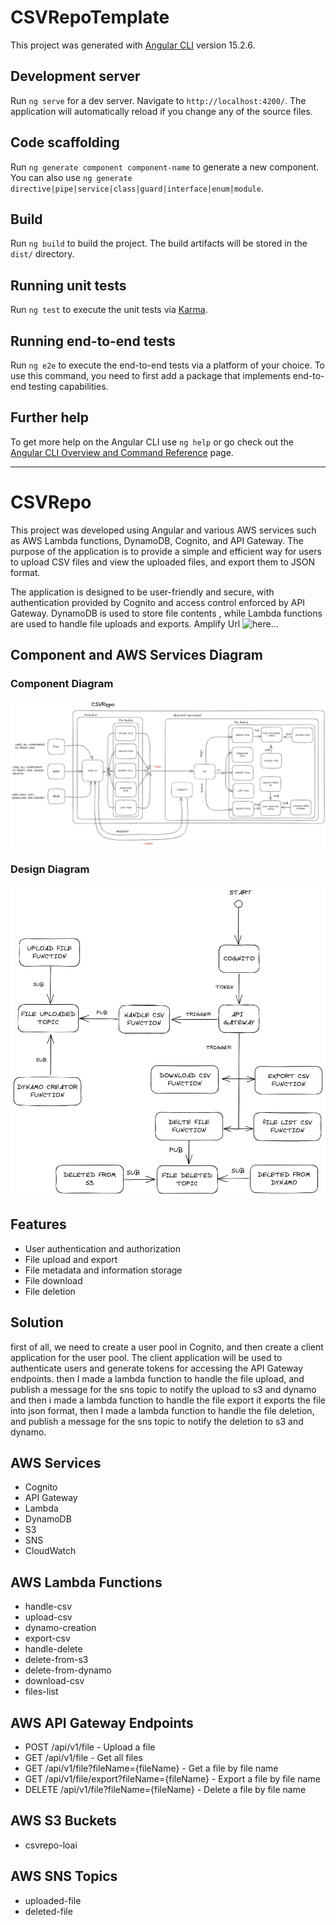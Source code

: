 # CSVRepoTemplate

This project was generated with [Angular CLI](https://github.com/angular/angular-cli) version 15.2.6.

## Development server

Run `ng serve` for a dev server. Navigate to `http://localhost:4200/`. The application will automatically reload if you change any of the source files.

## Code scaffolding

Run `ng generate component component-name` to generate a new component. You can also use `ng generate directive|pipe|service|class|guard|interface|enum|module`.

## Build

Run `ng build` to build the project. The build artifacts will be stored in the `dist/` directory.

## Running unit tests

Run `ng test` to execute the unit tests via [Karma](https://karma-runner.github.io).

## Running end-to-end tests

Run `ng e2e` to execute the end-to-end tests via a platform of your choice. To use this command, you need to first add a package that implements end-to-end testing capabilities.

## Further help

To get more help on the Angular CLI use `ng help` or go check out the [Angular CLI Overview and Command Reference](https://angular.io/cli) page.

<hr/>

# CSVRepo

This project was developed using Angular and various AWS services such as AWS Lambda functions, DynamoDB, Cognito, and API Gateway. The purpose of the application is to provide a simple and efficient way for users to upload CSV files and view the uploaded files, and export them to JSON format.

The application is designed to be user-friendly and secure, with authentication provided by Cognito and access control enforced by API Gateway. DynamoDB is used to store file contents , while Lambda functions are used to handle file uploads and exports.
Amplify Url ![here...](https://master.dgx4c2xfofd1p.amplifyapp.com/)

## Component and AWS Services Diagram

### Component Diagram
![Architecture](./src/assets/component-diagram.png)
### Design Diagram
![Architecture](./src/assets/aws-diagram.png)


## Features

- User authentication and authorization
- File upload and export
- File metadata and information storage
- File download
- File deletion

## Solution
first of all, we need to create a user pool in Cognito, and then create a client application for the user pool. The client application will be used to authenticate users and generate tokens for accessing the API Gateway endpoints.
then I made a lambda function to handle the file upload, and publish a message for the sns topic to notify the upload to s3 and dynamo  and then i made a lambda function to handle the file export it exports the file into json format,
then I made a lambda function to handle the file deletion, and publish a message for the sns topic to notify the deletion to s3 and dynamo.

## AWS Services

- Cognito
- API Gateway
- Lambda
- DynamoDB
- S3
- SNS
- CloudWatch

## AWS Lambda Functions
- handle-csv
- upload-csv
- dynamo-creation
- export-csv
- handle-delete
- delete-from-s3
- delete-from-dynamo
- download-csv
- files-list

## AWS API Gateway Endpoints
- POST /api/v1/file - Upload a file
- GET /api/v1/file - Get all files
- GET /api/v1/file?fileName={fileName} - Get a file by file name
- GET /api/v1/file/export?fileName={fileName} - Export a file by file name
- DELETE /api/v1/file?fileName={fileName} - Delete a file by file name
## AWS S3 Buckets
- csvrepo-loai

## AWS SNS Topics
- uploaded-file
- deleted-file









